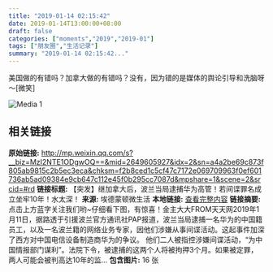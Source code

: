 ```yaml
---
title: "2019-01-14 02:15:42"
date: 2019-01-14T13:00:00+08:00
draft: false
categories: ["moments","2019","2019-01"]
tags: ["朋友圈","生活记录"]
summary: "2019-01-14 02:15:42..."
---
```


美国做的有错吗？加拿大做的有错吗？没有，因为错的是媒体的舆论引导和洗脑呀～[微笑]

![Media 1](/Moments/photos/2019-01-14/201901140215420.jpg)

## 相关链接

**原始链接:** http://mp.weixin.qq.com/s?__biz=MzI2NTE1ODgwOQ==&mid=2649605927&idx=2&sn=a4a2be69c873f805ab9815c2b5ec3eca&chksm=f2b8ced1c5cf47c7172e069709963f0ef601736ab5ad09384e9cb647c112e45f0b295cc7087d&mpshare=1&scene=2&srcid=#rd
**链接标题:** 【突发】继加拿大后，波兰当局逮捕华为高管！若间谍罪名成立坐牢10年！水太深！
**来源:** 埃德蒙顿微生活
**本地链接:** [查看完整内容](/link_content/2019/01/2019-01-14-3/link_content/)
**链接摘要:** 点击上方蓝字关注我们哟~仔细看下图，有惊喜！金主大大FROM天天网2019年1月11日，据路透于引援波兰官方通讯社PAP报道，波兰当局逮捕一名华为的中国籍员工，以及一名波兰籍的网络业务专家，因他们涉嫌从事间谍活动。这起事件加深了西方对中国电信设备制造商华为的争议。 他们二人被指控涉嫌间谍活动，“为中国情报部门谋利”。法院下令，被逮捕的这两个人将被拘押3个月。如果被定罪，两人可能会被判高达10年的监...
**包含图片:** 16 张

